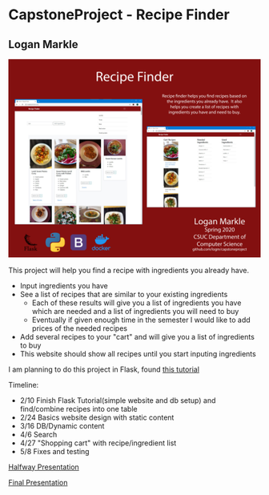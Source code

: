 # CapstoneProject - Recipe Finder
## Logan Markle

![](poster/poster-5-11-50.png)


This project will help you find a recipe with ingredients you already have.

* Input ingredients you have
* See a list of recipes that are similar to your existing ingredients
	* Each of these results will give you a list of ingredients you have which are needed and a list of ingredients you will need to buy
	* Eventually if given enough time in the semester I would like to add prices of the needed recipes
* Add several recipes to your "cart" and will give you a list of ingredients to buy
* This website should show all recipes until you start inputing ingredients


I am planning to do this project in Flask, found [this tutorial](https://blog.miguelgrinberg.com/post/the-flask-mega-tutorial-part-i-hello-world)



Timeline:
* 2/10 Finish Flask Tutorial(simple website and db setup) and find/combine recipes into one table
* 2/24 Basics website design with static content
* 3/16 DB/Dynamic content
* 4/6 Search
* 4/27 "Shopping cart" with recipe/ingredient list
* 5/8 Fixes and testing

<!-- Halfway Presentation
https://docs.google.com/presentation/d/1lalQ-8ZaXOop_yhecGfaWOaFA7PQWY40FiwMpUTV7pU/edit?usp=sharing -->

[Halfway Presentation ](https://docs.google.com/presentation/d/1lalQ-8ZaXOop_yhecGfaWOaFA7PQWY40FiwMpUTV7pU/edit?usp=sharing )

[Final Presentation ](https://docs.google.com/presentation/d/1Sa8yF7cJFmGzDZtNSlsXnIq3v31vbJ-nfaNM0uzQwiw/edit?usp=sharing )
